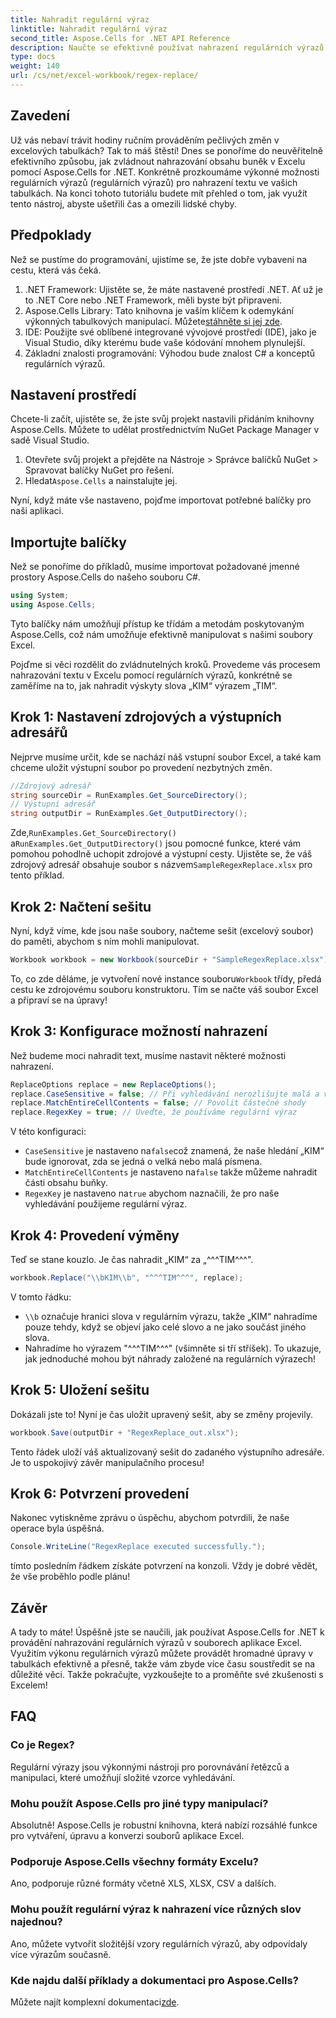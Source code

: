 ```yaml
---
title: Nahradit regulární výraz
linktitle: Nahradit regulární výraz
second_title: Aspose.Cells for .NET API Reference
description: Naučte se efektivně používat nahrazení regulárních výrazů v Excelu pomocí Aspose.Cells pro .NET. Zvyšte produktivitu a přesnost svých tabulkových úloh.
type: docs
weight: 140
url: /cs/net/excel-workbook/regex-replace/
---
```

## Zavedení

Už vás nebaví trávit hodiny ručním prováděním pečlivých změn v excelových tabulkách? Tak to máš štěstí! Dnes se ponoříme do neuvěřitelně efektivního způsobu, jak zvládnout nahrazování obsahu buněk v Excelu pomocí Aspose.Cells for .NET. Konkrétně prozkoumáme výkonné možnosti regulárních výrazů (regulárních výrazů) pro nahrazení textu ve vašich tabulkách. Na konci tohoto tutoriálu budete mít přehled o tom, jak využít tento nástroj, abyste ušetřili čas a omezili lidské chyby.

## Předpoklady

Než se pustíme do programování, ujistíme se, že jste dobře vybaveni na cestu, která vás čeká.

1. .NET Framework: Ujistěte se, že máte nastavené prostředí .NET. Ať už je to .NET Core nebo .NET Framework, měli byste být připraveni.
2.  Aspose.Cells Library: Tato knihovna je vaším klíčem k odemykání výkonných tabulkových manipulací. Můžete[stáhněte si jej zde](https://releases.aspose.com/cells/net/).
3. IDE: Použijte své oblíbené integrované vývojové prostředí (IDE), jako je Visual Studio, díky kterému bude vaše kódování mnohem plynulejší.
4. Základní znalosti programování: Výhodou bude znalost C# a konceptů regulárních výrazů.

## Nastavení prostředí

Chcete-li začít, ujistěte se, že jste svůj projekt nastavili přidáním knihovny Aspose.Cells. Můžete to udělat prostřednictvím NuGet Package Manager v sadě Visual Studio.

1. Otevřete svůj projekt a přejděte na Nástroje > Správce balíčků NuGet > Spravovat balíčky NuGet pro řešení.
2.  Hledat`Aspose.Cells` a nainstalujte jej.

Nyní, když máte vše nastaveno, pojďme importovat potřebné balíčky pro naši aplikaci.

## Importujte balíčky

Než se ponoříme do příkladů, musíme importovat požadované jmenné prostory Aspose.Cells do našeho souboru C#.

```csharp
using System;
using Aspose.Cells;
```

Tyto balíčky nám umožňují přístup ke třídám a metodám poskytovaným Aspose.Cells, což nám umožňuje efektivně manipulovat s našimi soubory Excel.

Pojďme si věci rozdělit do zvládnutelných kroků. Provedeme vás procesem nahrazování textu v Excelu pomocí regulárních výrazů, konkrétně se zaměříme na to, jak nahradit výskyty slova „KIM“ výrazem „TIM“.

## Krok 1: Nastavení zdrojových a výstupních adresářů

Nejprve musíme určit, kde se nachází náš vstupní soubor Excel, a také kam chceme uložit výstupní soubor po provedení nezbytných změn.

```csharp
//Zdrojový adresář
string sourceDir = RunExamples.Get_SourceDirectory();
// Výstupní adresář
string outputDir = RunExamples.Get_OutputDirectory();
```

 Zde,`RunExamples.Get_SourceDirectory()` a`RunExamples.Get_OutputDirectory()` jsou pomocné funkce, které vám pomohou pohodlně uchopit zdrojové a výstupní cesty. Ujistěte se, že váš zdrojový adresář obsahuje soubor s názvem`SampleRegexReplace.xlsx` pro tento příklad.

## Krok 2: Načtení sešitu

Nyní, když víme, kde jsou naše soubory, načteme sešit (excelový soubor) do paměti, abychom s ním mohli manipulovat.

```csharp
Workbook workbook = new Workbook(sourceDir + "SampleRegexReplace.xlsx");
```

 To, co zde děláme, je vytvoření nové instance souboru`Workbook` třídy, předá cestu ke zdrojovému souboru konstruktoru. Tím se načte váš soubor Excel a připraví se na úpravy!

## Krok 3: Konfigurace možností nahrazení

Než budeme moci nahradit text, musíme nastavit některé možnosti nahrazení.

```csharp
ReplaceOptions replace = new ReplaceOptions();
replace.CaseSensitive = false; // Při vyhledávání nerozlišujte malá a velká písmena
replace.MatchEntireCellContents = false; // Povolit částečné shody
replace.RegexKey = true; // Uveďte, že používáme regulární výraz
```

V této konfiguraci:
- `CaseSensitive` je nastaveno na`false`což znamená, že naše hledání „KIM“ bude ignorovat, zda se jedná o velká nebo malá písmena.
- `MatchEntireCellContents` je nastaveno na`false` takže můžeme nahradit části obsahu buňky.
- `RegexKey` je nastaveno na`true` abychom naznačili, že pro naše vyhledávání použijeme regulární výraz.

## Krok 4: Provedení výměny

Teď se stane kouzlo. Je čas nahradit „KIM“ za „^^^TIM^^^".

```csharp
workbook.Replace("\\bKIM\\b", "^^^TIM^^^", replace);
```

V tomto řádku:
- `\\b` označuje hranici slova v regulárním výrazu, takže „KIM“ nahradíme pouze tehdy, když se objeví jako celé slovo a ne jako součást jiného slova.
- Nahradíme ho výrazem "^^^TIM^^^" (všimněte si tří stříšek). To ukazuje, jak jednoduché mohou být náhrady založené na regulárních výrazech!

## Krok 5: Uložení sešitu

Dokázali jste to! Nyní je čas uložit upravený sešit, aby se změny projevily.

```csharp
workbook.Save(outputDir + "RegexReplace_out.xlsx");
```

Tento řádek uloží váš aktualizovaný sešit do zadaného výstupního adresáře. Je to uspokojivý závěr manipulačního procesu!

## Krok 6: Potvrzení provedení

Nakonec vytiskněme zprávu o úspěchu, abychom potvrdili, že naše operace byla úspěšná.

```csharp
Console.WriteLine("RegexReplace executed successfully.");
```

tímto posledním řádkem získáte potvrzení na konzoli. Vždy je dobré vědět, že vše proběhlo podle plánu!

## Závěr

A tady to máte! Úspěšně jste se naučili, jak používat Aspose.Cells for .NET k provádění nahrazování regulárních výrazů v souborech aplikace Excel. Využitím výkonu regulárních výrazů můžete provádět hromadné úpravy v tabulkách efektivně a přesně, takže vám zbyde více času soustředit se na důležité věci. Takže pokračujte, vyzkoušejte to a proměňte své zkušenosti s Excelem!

## FAQ 

### Co je Regex?  
Regulární výrazy jsou výkonnými nástroji pro porovnávání řetězců a manipulaci, které umožňují složité vzorce vyhledávání.

### Mohu použít Aspose.Cells pro jiné typy manipulací?  
Absolutně! Aspose.Cells je robustní knihovna, která nabízí rozsáhlé funkce pro vytváření, úpravu a konverzi souborů aplikace Excel.

### Podporuje Aspose.Cells všechny formáty Excelu?  
Ano, podporuje různé formáty včetně XLS, XLSX, CSV a dalších.

### Mohu použít regulární výraz k nahrazení více různých slov najednou?  
Ano, můžete vytvořit složitější vzory regulárních výrazů, aby odpovídaly více výrazům současně.

### Kde najdu další příklady a dokumentaci pro Aspose.Cells?  
 Můžete najít komplexní dokumentaci[zde](https://reference.aspose.com/cells/net/).